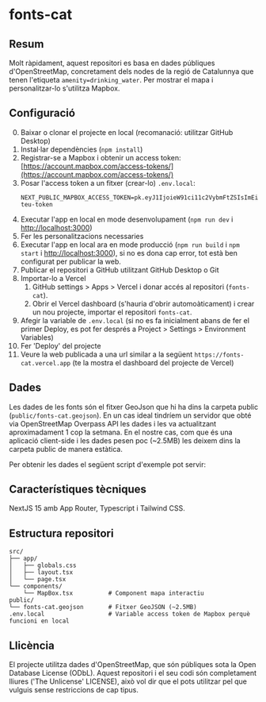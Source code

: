 # fonts-cat

## Resum

Molt ràpidament, aquest repositori es basa en dades públiques d'OpenStreetMap, concretament dels nodes de la regió de Catalunnya que tenen l'etiqueta `amenity=drinking_water`. Per mostrar el mapa i personalitzar-lo s'utilitza Mapbox.

## Configuració
0. Baixar o clonar el projecte en local (recomanació: utilitzar GitHub Desktop)
1. Instal·lar dependències (`npm install`)
2. Registrar-se a Mapbox i obtenir un access token: [https://account.mapbox.com/access-tokens/](https://account.mapbox.com/access-tokens/)
3. Posar l'access token a un fitxer (crear-lo) `.env.local`:
   ```
   NEXT_PUBLIC_MAPBOX_ACCESS_TOKEN=pk.eyJ1IjoieW91ci11c2VybmFtZSIsImEiOiJjbGthYmNkZWYifQ.el-teu-token
   ```
4. Executar l'app en local en mode desenvolupament (`npm run dev` i [http://localhost:3000](http://localhost:3000))
5. Fer les personalitzacions necessaries
6. Executar l'app en local ara en mode producció (`npm run build` i `npm start` i [http://localhost:3000](http://localhost:3000)), si no es dona cap error, tot està ben configurat per publicar la web.
7. Publicar el repositori a GitHub utilitzant GitHub Desktop o Git
8. Importar-lo a Vercel
   1. GitHub settings > Apps > Vercel i donar accés al repositori (`fonts-cat`). 
   2. Obrir el Vercel dashboard (s'hauria d'obrir automoàticament) i crear un nou projecte, importar el repositori `fonts-cat`.
9. Afegir la variable de `.env.local` (si no es fa inicialment abans de fer el primer Deploy, es pot fer després a Project > Settings > Environment Variables)
4. Fer 'Deploy' del projecte
5. Veure la web publicada a una url similar a la següent `https://fonts-cat.vercel.app` (te la mostra el dashboard del projecte de Vercel)

## Dades
Les dades de les fonts són el fitxer GeoJson que hi ha dins la carpeta public (`public/fonts-cat.geojson`). En un cas ideal tindríem un servidor que obté via OpenStreetMap Overpass API les dades i les va actualitzant aproximadament 1 cop la setmana. En el nostre cas, com que és una aplicació client-side i les dades pesen poc (~2.5MB) les deixem dins la carpeta public de manera estàtica.

Per obtenir les dades el següent script d'exemple pot servir:

## Característiques tècniques
NextJS 15 amb App Router, Typescript i Tailwind CSS.

## Estructura repositori
```
src/
├── app/
│   ├── globals.css
│   ├── layout.tsx 
│   └── page.tsx
└── components/
    └── MapBox.tsx          # Component mapa interactiu
public/
└── fonts-cat.geojson       # Fitxer GeoJSON (~2.5MB)
.env.local                  # Variable access token de Mapbox perquè funcioni en local
```

## Llicència

El projecte utilitza dades d'OpenStreetMap, que són públiques sota la Open Database License (ODbL). Aquest repositori i el seu codi són completament lliures ('The Unlicense' LICENSE), això vol dir que el pots utilitzar pel que vulguis sense restriccions de cap tipus.
